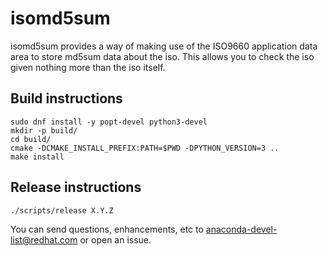 # isomd5sum

isomd5sum provides a way of making use of the ISO9660 application data area to
store md5sum data about the iso.  This allows you to check the iso given
nothing more than the iso itself.

## Build instructions

```
sudo dnf install -y popt-devel python3-devel
mkdir -p build/
cd build/
cmake -DCMAKE_INSTALL_PREFIX:PATH=$PWD -DPYTHON_VERSION=3 ..
make install
```

## Release instructions

```
./scripts/release X.Y.Z
```

You can send questions, enhancements, etc to
[anaconda-devel-list@redhat.com](mailto:anaconda-devel-list@redhat.com) or open
an issue.
